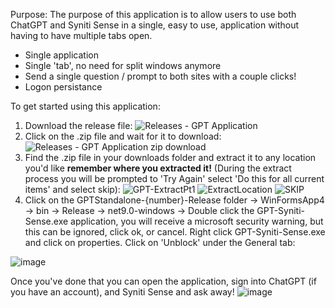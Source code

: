 Purpose:
The purpose of this application is to allow users to use both ChatGPT and Syniti Sense in a single, easy to use, application without having to have multiple tabs open.
- Single application
- Single 'tab', no need for split windows anymore
- Send a single question / prompt to both sites with a couple clicks!
- Logon persistance

To get started using this application:
1) Download the release file:
![Releases - GPT Application](https://github.com/user-attachments/assets/da970c3c-4ee7-473a-914c-f8441a973f9e)
2) Click on the .zip file and wait for it to download:
![Releases - GPT Application zip download](https://github.com/user-attachments/assets/f250b530-ae42-4f62-b7de-37485da301e0)
3) Find the .zip file in your downloads folder and extract it to any location you'd like **remember where you extracted it!** (During the extract process you will be prompted to 'Try Again' select 'Do this for all current items' and select skip):
![GPT-ExtractPt1](https://github.com/user-attachments/assets/795f5138-5bbb-467c-83ad-02f22ddb151f)
![ExtractLocation](https://github.com/user-attachments/assets/94f83e1e-272f-4929-9a4d-c58ff0584762)
![SKIP](https://github.com/user-attachments/assets/b86a505e-cf8b-40b6-a7e1-2e7cdd8df1b0)
4) Click on the GPTStandalone-{number}-Release folder -> WinFormsApp4 -> bin -> Release -> net9.0-windows -> Double click the GPT-Syniti-Sense.exe application, you will receive a microsoft security warning, but this can be ignored, click ok, or cancel.  Right click GPT-Syniti-Sense.exe and click on properties.
Click on 'Unblock' under the General tab:

![image](https://github.com/user-attachments/assets/3d83679f-3dfe-4791-8673-3b417c14b6f2)


Once you've done that you can open the application, sign into ChatGPT (if you have an account), and Syniti Sense and ask away!
![image](https://github.com/user-attachments/assets/b505db53-8894-47b6-a211-1929d3e181f9)
